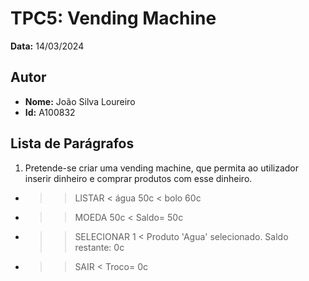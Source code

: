 # TPC5: Vending Machine 

**Data:** 14/03/2024

## Autor
- **Nome:** João Silva Loureiro
- **Id:** A100832

## Lista de Parágrafos
1. Pretende-se criar uma vending machine, que permita ao utilizador inserir dinheiro e comprar produtos com esse dinheiro.
- >> LISTAR
    < água 50c
    < bolo 60c
- >> MOEDA 50c
    < Saldo= 50c
- >> SELECIONAR 1
    < Produto 'Agua' selecionado. Saldo restante: 0c
- >> SAIR
    < Troco= 0c
